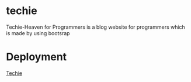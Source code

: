# techie
Techie-Heaven for Programmers is a blog website for programmers which is made by using bootsrap

# Deployment
[Techie](https://amyra98.github.io/techie/)

